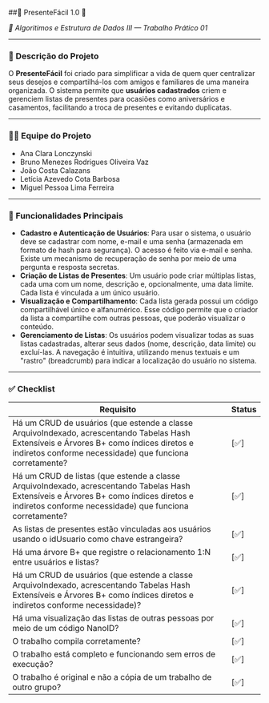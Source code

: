 ##🎁 PresenteFácil 1.0 🎁

_🧠 Algoritimos e Estrutura de Dados III — Trabalho Prático 01_

---

### 📝 Descrição do Projeto

O **PresenteFácil** foi criado para simplificar a vida de quem quer centralizar seus desejos e compartilhá-los com amigos e familiares de uma maneira organizada. O sistema permite que **usuários cadastrados** criem e gerenciem listas de presentes para ocasiões como aniversários e casamentos, facilitando a troca de presentes e evitando duplicatas.

---

### 🧑‍💻 Equipe do Projeto

* Ana Clara Lonczynski
* Bruno Menezes Rodrigues Oliveira Vaz
* João Costa Calazans
* Letícia Azevedo Cota Barbosa 
* Miguel Pessoa Lima Ferreira

---

### 🚀 Funcionalidades Principais

* **Cadastro e Autenticação de Usuários**: Para usar o sistema, o usuário deve se cadastrar com nome, e-mail e uma senha (armazenada em formato de hash para segurança). O acesso é feito via e-mail e senha. Existe um mecanismo de recuperação de senha por meio de uma pergunta e resposta secretas.
* **Criação de Listas de Presentes**: Um usuário pode criar múltiplas listas, cada uma com um nome, descrição e, opcionalmente, uma data limite. Cada lista é vinculada a um único usuário.
* **Visualização e Compartilhamento**: Cada lista gerada possui um código compartilhável único e alfanumérico. Esse código permite que o criador da lista a compartilhe com outras pessoas, que poderão visualizar o conteúdo.
* **Gerenciamento de Listas**: Os usuários podem visualizar todas as suas listas cadastradas, alterar seus dados (nome, descrição, data limite) ou excluí-las. A navegação é intuitiva, utilizando menus textuais e um "rastro" (breadcrumb) para indicar a localização do usuário no sistema.

---

### ✅ Checklist

|Requisito|Status|
|---------|------|
|Há um CRUD de usuários (que estende a classe ArquivoIndexado, acrescentando Tabelas Hash Extensíveis e Árvores B+ como índices diretos e indiretos conforme necessidade) que funciona corretamente?|[✅]|
|Há um CRUD de listas (que estende a classe ArquivoIndexado, acrescentando Tabelas Hash Extensíveis e Árvores B+ como índices diretos e indiretos conforme necessidade) que funciona corretamente?|[✅]|
|As listas de presentes estão vinculadas aos usuários usando o idUsuario como chave estrangeira?|[✅]|
|Há uma árvore B+ que registre o relacionamento 1:N entre usuários e listas?|[✅]|
|Há um CRUD de usuários (que estende a classe ArquivoIndexado, acrescentando Tabelas Hash Extensíveis e Árvores B+ como índices diretos e indiretos conforme necessidade)?|[✅]|
|Há uma visualização das listas de outras pessoas por meio de um código NanoID?|[✅]|
|O trabalho compila corretamente?|[✅]|
|O trabalho está completo e funcionando sem erros de execução?|[✅]|
|O trabalho é original e não a cópia de um trabalho de outro grupo?|[✅]|



